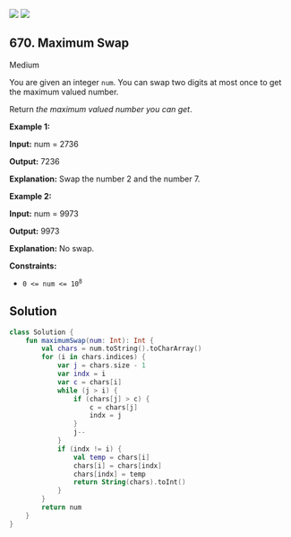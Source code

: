 [![](https://img.shields.io/github/stars/javadev/LeetCode-in-Kotlin?label=Stars&style=flat-square)](https://github.com/javadev/LeetCode-in-Kotlin)
[![](https://img.shields.io/github/forks/javadev/LeetCode-in-Kotlin?label=Fork%20me%20on%20GitHub%20&style=flat-square)](https://github.com/javadev/LeetCode-in-Kotlin/fork)

## 670\. Maximum Swap

Medium

You are given an integer `num`. You can swap two digits at most once to get the maximum valued number.

Return _the maximum valued number you can get_.

**Example 1:**

**Input:** num = 2736

**Output:** 7236

**Explanation:** Swap the number 2 and the number 7.

**Example 2:**

**Input:** num = 9973

**Output:** 9973

**Explanation:** No swap.

**Constraints:**

*   <code>0 <= num <= 10<sup>8</sup></code>

## Solution

```kotlin
class Solution {
    fun maximumSwap(num: Int): Int {
        val chars = num.toString().toCharArray()
        for (i in chars.indices) {
            var j = chars.size - 1
            var indx = i
            var c = chars[i]
            while (j > i) {
                if (chars[j] > c) {
                    c = chars[j]
                    indx = j
                }
                j--
            }
            if (indx != i) {
                val temp = chars[i]
                chars[i] = chars[indx]
                chars[indx] = temp
                return String(chars).toInt()
            }
        }
        return num
    }
}
```